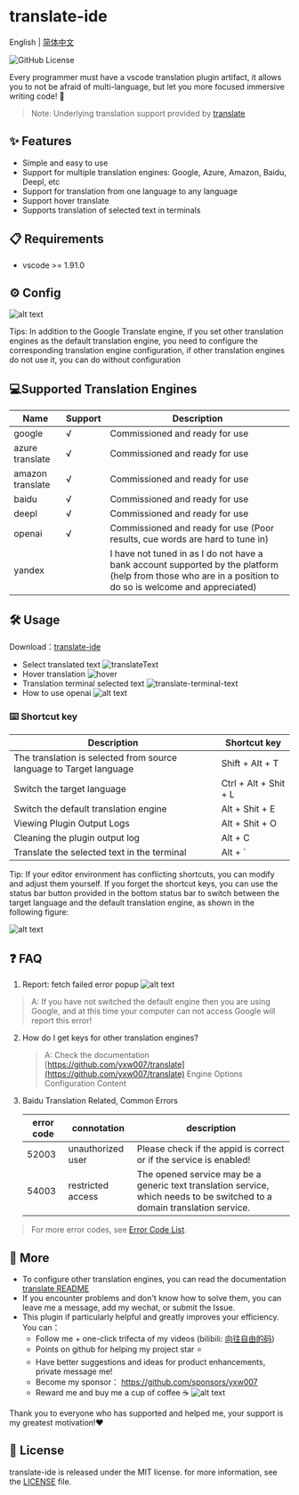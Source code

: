 # translate-ide

English | [简体中文](./README_zh-CN.md)

![GitHub License](https://img.shields.io/github/license/yxw007/vscode-translate-next)

Every programmer must have a vscode translation plugin artifact, it allows you to not be afraid of multi-language, but let you more focused immersive writing code! 🚀

> Note: Underlying translation support provided by [translate](https://github.com/yxw007/translate)

## ✨ Features

- Simple and easy to use
- Support for multiple translation engines: Google, Azure, Amazon, Baidu, Deepl, etc
- Support for translation from one language to any language
- Support hover translate
- Supports translation of selected text in terminals

## 📋 Requirements

- vscode >= 1.91.0

## ⚙️ Config

  ![alt text](assets/images/config.jpg)

  Tips: In addition to the Google Translate engine, if you set other translation engines as the default translation engine, you need to configure the corresponding translation engine configuration, if other translation engines do not use it, you can do without configuration

## 💻Supported Translation Engines  

| Name             | Support | Description                                                                                                                                               |
| ---------------- | ------- | --------------------------------------------------------------------------------------------------------------------------------------------------------- |
| google           | √       | Commissioned and ready for use                                                                                                                            |
| azure translate  | √       | Commissioned and ready for use                                                                                                                            |
| amazon translate | √       | Commissioned and ready for use                                                                                                                            |
| baidu            | √       | Commissioned and ready for use                                                                                                                            |
| deepl            | √       | Commissioned and ready for use                                                                                                                            |
| openai           | √       | Commissioned and ready for use     (Poor results, cue words are hard to tune in)                                                                          |
| yandex           |         | I have not tuned in as I do not have a bank account supported by the platform (help from those who are in a position to do so is welcome and appreciated) |

## 🛠️ Usage

Download：[translate-ide](https://marketplace.visualstudio.com/items?itemName=yxw007.translate-ide)

- Select translated text
  ![translateText](assets/images/usage.gif)
- Hover translation
  ![hover](assets/images/hover.gif)
- Translation terminal selected text
  ![translate-terminal-text](assets/images/translate-terminal-text.gif)
- How to use openai 
  ![alt text](assets/images/open_ai_usage.gif)
    
### ⌨️ Shortcut key

| Description                                                         | Shortcut key          |
| ------------------------------------------------------------------- | --------------------- |
| The translation is selected from source language to Target language | Shift + Alt + T       |
| Switch the target language                                          | Ctrl + Alt + Shit + L |
| Switch the default translation engine                               | Alt + Shit + E        |
| Viewing Plugin Output Logs                                          | Alt + Shit + O        |
| Cleaning the plugin output log                                      | Alt + C               |
| Translate the selected text in the terminal                         | Alt + `               |

Tip: If your editor environment has conflicting shortcuts, you can modify and adjust them yourself. If you forget the shortcut keys, you can use the status bar button provided in the bottom status bar to switch between the target language and the default translation engine, as shown in the following figure:

![alt text](assets/images/image.png)

## ❓ FAQ

1. Report: fetch failed error popup
    ![alt text](assets/images/error-1.png)

  > A: If you have not switched the default engine then you are using Google, and at this time your computer can not access Google will report this error!

2. How do I get keys for other translation engines?

   > A: Check the documentation [https://github.com/yxw007/translate](https://github.com/yxw007/translate) Engine Options Configuration Content

3. Baidu Translation Related, Common Errors

    | error code | connotation       | description                                                                                                               |
    | ---------- | ----------------- | ------------------------------------------------------------------------------------------------------------------------- |
    | 52003      | unauthorized user | Please check if the appid is correct or if the service is enabled!                                                        |
    | 54003      | restricted access | The opened service may be a generic text translation service, which needs to be switched to a domain translation service. |
    
  > For more error codes, see [Error Code List](https://api.fanyi.baidu.com/doc/22).
   

## 📢 More

- To configure other translation engines, you can read the documentation [translate README](https://github.com/yxw007/translate/blob/master/README_zh-CN.md)
- If you encounter problems and don't know how to solve them, you can leave me a message, add my wechat, or submit the Issue.
- This plugin if particularly helpful and greatly improves your efficiency. You can：
    - Follow me + one-click trifecta of my videos (bilibili: [向往自由的码](https://space.bilibili.com/3546754775517426?spm_id_from=333.788.0.0))
    - Points on github for helping my project star ⭐
    - Have better suggestions and ideas for product enhancements, private message me!
    - Become my sponsor： https://github.com/sponsors/yxw007
    - Reward me and buy me a cup of coffee ☕
        ![alt text](assets/images/give_a_reward.jpg)

Thank you to everyone who has supported and helped me, your support is my greatest motivation!❤️

## 📄 License

translate-ide is released under the MIT license. for more information, see the [LICENSE](./LICENSE) file.
